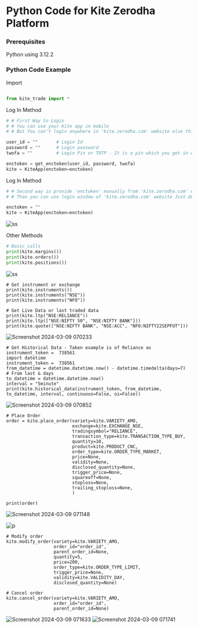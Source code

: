 
# Python Code for Kite Zerodha Platform

### Prerequisites

Python using 3.12.2

### Python Code Example
Import
```python

from kite_trade import *

```
Log In Method
```python
# # First Way to Login
# # You can use your Kite app in mobile
# # But You can't login anywhere in 'kite.zerodha.com' website else this session will disconnected

user_id = ""       # Login Id
password = ""      # Login password
twofa = ""         # Login Pin or TOTP - It is a pin which you get in APP code section

enctoken = get_enctoken(user_id, password, twofa)
kite = KiteApp(enctoken=enctoken)
```
Log In Method
```python
# # Second way is provide 'enctoken' manually from 'kite.zerodha.com' website
# # Than you can use login window of 'kite.zerodha.com' website Just don't logout from that window

enctoken = ""
kite = KiteApp(enctoken=enctoken)
```

![ss](https://github.com/Anubhavmalik1/Zerodha_Login_LiveOrderPLacement/assets/147001039/a20e7ed1-d51a-4bef-9447-36a831949cd6)


Other Methods
```python
# Basic calls
print(kite.margins())
print(kite.orders())
print(kite.positions())
```
![ss](https://github.com/Anubhavmalik1/Zerodha_Login_LiveOrderPLacement/assets/147001039/5a7cdeed-c523-4c83-9aeb-189a6ad7d743)
```
# Get instrument or exchange
print(kite.instruments())
print(kite.instruments("NSE"))
print(kite.instruments("NFO"))

# Get Live Data or last traded data
print(kite.ltp("NSE:RELIANCE"))
print(kite.ltp(["NSE:NIFTY 50", "NSE:NIFTY BANK"]))
print(kite.quote(["NSE:NIFTY BANK", "NSE:ACC", "NFO:NIFTY22SEPFUT"]))
```
![Screenshot 2024-03-09 070233](https://github.com/Anubhavmalik1/Zerodha_Login_LiveOrderPLacement/assets/147001039/7f4d9939-f7bb-4e47-8b10-071e1cebaacb)
```
# Get Historical Data - Taken example is of Reliance as instrument_token =  738561
import datetime
instrument_token =  738561
from_datetime = datetime.datetime.now() - datetime.timedelta(days=7)     # From last & days
to_datetime = datetime.datetime.now()
interval = "5minute"
print(kite.historical_data(instrument_token, from_datetime, to_datetime, interval, continuous=False, oi=False))
```
![Screenshot 2024-03-09 070852](https://github.com/Anubhavmalik1/Zerodha_Login_LiveOrderPLacement/assets/147001039/6411ac18-2a3b-44f1-9658-e096e9a5fb0b)
```
# Place Order
order = kite.place_order(variety=kite.VARIETY_AMO,
                         exchange=kite.EXCHANGE_NSE,
                         tradingsymbol="RELIANCE",
                         transaction_type=kite.TRANSACTION_TYPE_BUY,
                         quantity=10,
                         product=kite.PRODUCT_CNC,
                         order_type=kite.ORDER_TYPE_MARKET,
                         price=None,
                         validity=None,
                         disclosed_quantity=None,
                         trigger_price=None,
                         squareoff=None,
                         stoploss=None,
                         trailing_stoploss=None,
                         )

print(order)
```
![Screenshot 2024-03-09 071148](https://github.com/Anubhavmalik1/Zerodha_Login_LiveOrderPLacement/assets/147001039/ce3f4b12-415d-4ee2-aebb-4d9fd43ce16a)

![p](https://github.com/Anubhavmalik1/Zerodha_Login_LiveOrderPLacement/assets/147001039/270510c4-f3f4-4b70-bc08-9dd165b72d6f)
```
# Modify order
kite.modify_order(variety=kite.VARIETY_AMO,
                  order_id="order_id",
                  parent_order_id=None,
                  quantity=5,
                  price=200,
                  order_type=kite.ORDER_TYPE_LIMIT,
                  trigger_price=None,
                  validity=kite.VALIDITY_DAY,
                  disclosed_quantity=None)

# Cancel order
kite.cancel_order(variety=kite.VARIETY_AMO,
                  order_id="order_id",
                  parent_order_id=None)
```
![Screenshot 2024-03-09 071633](https://github.com/Anubhavmalik1/Zerodha_Login_LiveOrderPLacement/assets/147001039/e3efce41-aa05-48b6-a938-b54df1a28ee1)
![Screenshot 2024-03-09 071741](https://github.com/Anubhavmalik1/Zerodha_Login_LiveOrderPLacement/assets/147001039/c4ea9dc3-2127-4f63-a2a2-31845223047d)
```


